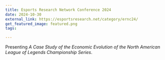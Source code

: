 ```yaml
---
title: Esports Research Network Conference 2024
date: 2024-10-30
external_link: https://esportsresearch.net/category/ernc24/
get_featured_image: featured.png
tags:

---
```


Presenting *A Case Study of the Economic Evolution of the North American League of Legends Championship Series*.

<!--more-->
